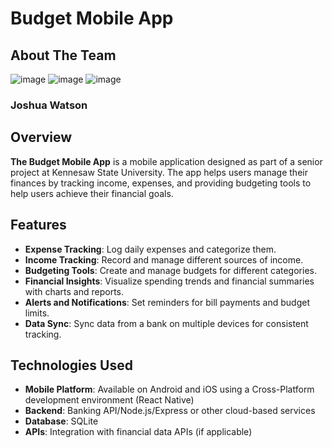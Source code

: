 # Budget Mobile App

## About The Team 

![image](https://github.com/user-attachments/assets/001d6f39-82e7-4733-bd67-513ce636857a)
![image](https://github.com/user-attachments/assets/e819eba0-e495-422b-852e-57fd459b9b1e)
![image](https://github.com/user-attachments/assets/5c7113fe-56fe-4c1a-9b4d-6a19e9ed7287)

### Joshua Watson




## Overview

**The Budget Mobile App** is a mobile application designed as part of a senior project at Kennesaw State University. The app helps users manage their finances by tracking income, expenses, and providing budgeting tools to help users achieve their financial goals.

## Features

- **Expense Tracking**: Log daily expenses and categorize them.
- **Income Tracking**: Record and manage different sources of income.
- **Budgeting Tools**: Create and manage budgets for different categories.
- **Financial Insights**: Visualize spending trends and financial summaries with charts and reports.
- **Alerts and Notifications**: Set reminders for bill payments and budget limits.
- **Data Sync**: Sync data from a bank on multiple devices for consistent tracking.

## Technologies Used

- **Mobile Platform**: Available on Android and iOS using a Cross-Platform development environment (React Native)
- **Backend**: Banking API/Node.js/Express or other cloud-based services
- **Database**: SQLite
- **APIs**: Integration with financial data APIs (if applicable)

